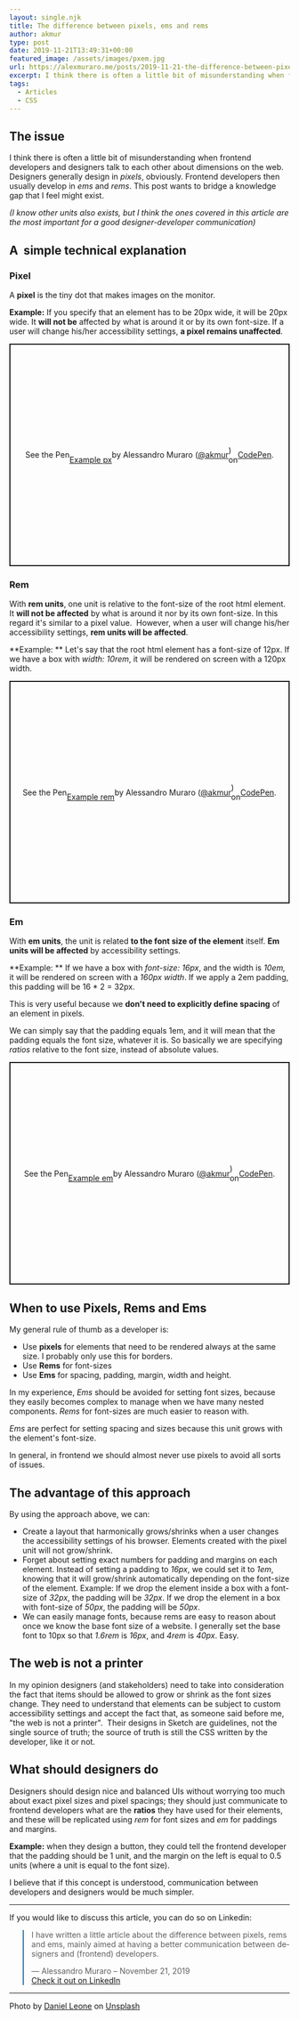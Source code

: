 ```yaml
---
layout: single.njk
title: The difference between pixels, ems and rems
author: akmur
type: post
date: 2019-11-21T13:49:31+00:00
featured_image: /assets/images/pxem.jpg
url: https://alexmuraro.me/posts/2019-11-21-the-difference-between-pixels-ems-and-rems/
excerpt: I think there is often a little bit of misunderstanding when frontend developers and designers talk to each other about dimensions on the web. Designers generally design in pixels, obviously. Frontend developers then usually develop in _ems_ and rems. This post wants to bridge a knowledge gap that I feel might exist.
tags:
  - Articles
  - CSS
---
```


## The issue

I think there is often a little bit of misunderstanding when frontend developers and designers talk to each other about dimensions on the web.
Designers generally design in _pixels_, obviously. Frontend developers then usually develop in _ems_ and _rems_.
This post wants to bridge a knowledge gap that I feel might exist.

_(I know other units also exists, but I think the ones covered in this article are the most important for a good designer-developer communication)_

## A  simple technical explanation

### Pixel

A **pixel** is the tiny dot that makes images on the monitor.

**Example:**
If you specify that an element has to be 20px wide, it will be 20px wide.
It **will not be** affected by what is around it or by its own font-size. If a user will change his/her accessibility settings, **a pixel remains unaffected**.

<p class="codepen" style="height: 400px; box-sizing: border-box; display: flex; align-items: center; justify-content: center; border: 2px solid; margin: 1em 0; padding: 1em;" data-height="265" data-theme-id="default" data-default-tab="css,result" data-user="akmur" data-slug-hash="BaabGQJ" data-pen-title="Example px">
  See the Pen <a href="https://codepen.io/akmur/pen/BaabGQJ"><br /> Example px</a> by Alessandro Muraro (<a href="https://codepen.io/akmur">@akmur</a>)<br /> on <a href="https://codepen.io">CodePen</a>.
</p>

### Rem

With **rem units**, one unit is relative to the font-size of the root html element.
It **will not be affected** by what is around it nor by its own font-size. In this regard it's similar to a pixel value.  However, when a user will change his/her accessibility settings, **rem units will be affected**.

**Example:
** Let's say that the root html element has a font-size of 12px.
If we have a box with _width: 10rem_, it will be rendered on screen with a 120px width.

<p class="codepen" style="height: 400px; box-sizing: border-box; display: flex; align-items: center; justify-content: center; border: 2px solid; margin: 1em 0; padding: 1em;" data-height="265" data-theme-id="default" data-default-tab="css,result" data-user="akmur" data-slug-hash="jOOJQVv" data-pen-title="Example rem">
  See the Pen <a href="https://codepen.io/akmur/pen/jOOJQVv"><br /> Example rem</a> by Alessandro Muraro (<a href="https://codepen.io/akmur">@akmur</a>)<br /> on <a href="https://codepen.io">CodePen</a>.
</p>

### Em

With **em units**, the unit is related **to the font size of the element** itself.
**Em units will be affected** by accessibility settings.

**Example:
** If we have a box with _font-size: 16px_, and the width is _10em,_ it will be rendered on screen with a _160px width_. If we apply a 2em padding, this padding will be 16 \* 2 = 32px.

This is very useful because we **don't need to explicitly define spacing** of an element in pixels.

We can simply say that the padding equals 1em, and it will mean that the padding equals the font size, whatever it is. So basically we are specifying _ratios_ relative to the font size, instead of absolute values.

<p class="codepen" style="height: 400px; box-sizing: border-box; display: flex; align-items: center; justify-content: center; border: 2px solid; margin: 1em 0; padding: 1em;" data-height="265" data-theme-id="default" data-default-tab="css,result" data-user="akmur" data-slug-hash="oNNVQZL" data-pen-title="Example em">
  See the Pen <a href="https://codepen.io/akmur/pen/oNNVQZL"><br /> Example em</a> by Alessandro Muraro (<a href="https://codepen.io/akmur">@akmur</a>)<br /> on <a href="https://codepen.io">CodePen</a>.
</p>

## When to use Pixels, Rems and Ems

My general rule of thumb as a developer is:

- Use **pixels** for elements that need to be rendered always at the same size. I probably only use this for borders.
- Use **Rems** for font-sizes
- Use **Ems** for spacing, padding, margin, width and height.

In my experience, _Ems_ should be avoided for setting font sizes, because they easily becomes complex to manage when we have many nested components. _Rems_ for font-sizes are much easier to reason with.

_Ems_ are perfect for setting spacing and sizes because this unit grows with the element's font-size.

In general, in frontend we should almost never use pixels to avoid all sorts of issues.

## The advantage of this approach

By using the approach above, we can:

- Create a layout that harmonically grows/shrinks when a user changes the accessibility settings of his browser.
  Elements created with the pixel unit will not grow/shrink.
- Forget about setting exact numbers for padding and margins on each element. Instead of setting a padding to _16px_, we could set it to _1em_, knowing that it will grow/shrink automatically depending on the font-size of the element.
  Example: If we drop the element inside a box with a font-size of _32px_, the padding will be _32px_. If we drop the element in a box with font-size of _50px_, the padding will be _50px_.
- We can easily manage fonts, because rems are easy to reason about once we know the base font size of a website. I generally set the base font to 10px so that _1.6rem_ is _16px_, and _4rem_ is _40px_. Easy.

## The web is not a printer

In my opinion designers (and stakeholders) need to take into consideration the fact that items should be allowed to grow or shrink as the font sizes change. They need to understand that elements can be subject to custom accessibility settings and accept the fact that, as someone said before me, "the web is not a printer".  Their designs in Sketch are guidelines, not the single source of truth; the source of truth is still the CSS written by the developer, like it or not.

## What should designers do

Designers should design nice and balanced UIs without worrying too much about exact pixel sizes and pixel spacings; they should just communicate to frontend developers what are the **ratios** they have used for their elements, and these will be replicated using _rem_ for font sizes and _em_ for paddings and margins.

**Example:** when they design a button, they could tell the frontend developer that the padding should be 1 unit, and the margin on the left is equal to 0.5 units (where a unit is equal to the font size).

I believe that if this concept is understood, communication between developers and designers would be much simpler.

---

If you would like to discuss this article, you can do so on Linkedin:

<blockquote class="blockquote__linkedin data-lang=" style="border-color: #1D77B5;">
  <p dir="ltr" lang="en">
    I have written a little article about the difference between pixels, rems and ems, mainly aimed at having a better communication between designers and (frontend) developers.
  </p>

  <p>
    — Alessandro Muraro &#8211; November 21, 2019 <br /> <a href="https://www.linkedin.com/feed/update/urn:li:activity:6603323476801572864/">Check it out on LinkedIn</a>
  </p>
</blockquote>

---

<span>Photo by <a href="https://unsplash.com/@danielleone?utm_source=unsplash&amp;utm_medium=referral&amp;utm_content=creditCopyText">Daniel Leone</a> on <a href="https://unsplash.com/s/photos/mountains?utm_source=unsplash&amp;utm_medium=referral&amp;utm_content=creditCopyText">Unsplash</a></span>
